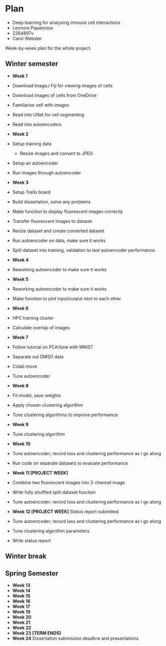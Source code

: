 # Plan

* Deep learning for analysing immune cell interactions
* Leonore Papaloizos
* 2264897v
* Carol Webster

Week-by-week plan for the whole project.

## Winter semester

* **Week 1**
* Download ImageJ Fiji for viewing images of cells
* Download images of cells from OneDrive
* Familiarise self with images
* Read into UNet for cell segmenting
* Read into autoencoders

* **Week 2**
* Setup training data
   * Resize images and convert to JPEG
* Setup an autoencoder
* Run images through autoencoder

* **Week 3**
* Setup Trello board
* Build dissertation, solve any problems
* Make function to display fluorescent images correctly
* Transfer fluorescent images to dataset
* Resize dataset and create converted dataset
* Run autoencoder on data, make sure it works
* Split dataset into training, validation to test autoencoder performance

* **Week 4**
* Reworking autoencoder to make sure it works

* **Week 5**
* Reworking autoencoder to make sure it works
* Make function to plot input/output next to each other

* **Week 6**
* HPC training cluster
* Calculate overlap of images

* **Week 7**
* Follow tutorial on PCA/tsne with MNIST
* Separate out DMSO data
* Colab move
* Tune autoencoder

* **Week 8**
* Fit model, save weights
* Apply chosen clustering algorithm
* Tune clustering algorithms to improve performance

* **Week 9**
* Tune clustering algorithm

* **Week 10**
* Tune autoencoder; record loss and clustering performance as I go along
* Run code on separate datasets to evaluate performance

* **Week 11 [PROJECT WEEK]**
* Combine two fluorescent images into 2-channel image
* Write fully shuffled split dataset function
* Tune autoencoder; record loss and clustering performance as I go along

* **Week 12 [PROJECT WEEK]** Status report submitted.
* Tune autoencoder; record loss and clustering performance as I go along
* Tune clustering algorithm parameters
* Write status report

## Winter break

## Spring Semester

* **Week 13**
* **Week 14**
* **Week 15**
* **Week 16**
* **Week 17**
* **Week 19**
* **Week 20**
* **Week 21**
* **Week 22**
* **Week 23 [TERM ENDS]**
* **Week 24** Dissertation submission deadline and presentations.
